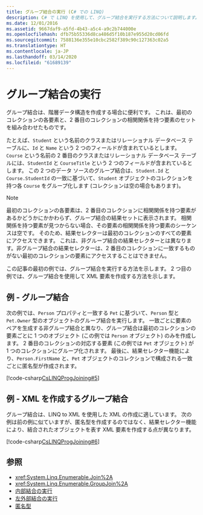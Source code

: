 ```yaml
---
title: グループ結合の実行 (C# での LINQ)
description: C# で LINQ を使用して、グループ結合を実行する方法について説明します。
ms.date: 12/01/2016
ms.assetid: 9667daf9-a5fd-4b43-a5c4-a9c2b744000e
ms.openlocfilehash: dfb75b55336d8ca486d5f10b187e955d20cd06fd
ms.sourcegitcommit: 7588136e355e10cbc2582f389c90c127363c02a5
ms.translationtype: HT
ms.contentlocale: ja-JP
ms.lasthandoff: 03/14/2020
ms.locfileid: "61689139"
---
```

# <a name="perform-grouped-joins"></a>グループ結合の実行

グループ結合は、階層データ構造を作成する場合に便利です。 これは、最初のコレクションの各要素と、2 番目のコレクションの相関関係を持つ要素のセットを組み合わせたものです。

たとえば、`Student` という名前のクラスまたはリレーショナル データベース テーブルに、`Id` と `Name` という 2 つのフィールドが含まれているとします。 `Course` という名前の 2 番目のクラスまたはリレーショナル データベース テーブルには、`StudentId` と `CourseTitle` という 2 つのフィールドが含まれているとします。 この 2 つのデータ ソースのグループ結合は、`Student.Id` と `Course.StudentId` の一致に基づいて、`Student` オブジェクトのコレクションを持つ各 `Course` をグループ化します (コレクションは空の場合もあります)。

> [!NOTE]
> 最初のコレクションの各要素は、2 番目のコレクションに相関関係を持つ要素があるかどうかにかかわらず、グループ結合の結果セットに表示されます。 相関関係を持つ要素が見つからない場合、その要素の相関関係を持つ要素のシーケンスは空です。 そのため、結果セレクターは最初のコレクションのすべての要素にアクセスできます。 これは、非グループ結合の結果セレクターとは異なります。非グループ結合の結果セレクターは、2 番目のコレクションに一致するものがない最初のコレクションの要素にアクセスすることはできません。

この記事の最初の例では、グループ結合を実行する方法を示します。 2 つ目の例では、グループ結合を使用して XML 要素を作成する方法を示します。

## <a name="example---group-join"></a>例 - グループ結合

次の例では、`Person` プロパティと一致する `Pet` に基づいて、`Person` 型と `Pet.Owner` 型のオブジェクトのグループ結合を実行します。 一致ごとに要素のペアを生成する非グループ結合と異なり、グループ結合は最初のコレクションの要素ごとに 1 つのオブジェクト (この例では `Person` オブジェクト) のみを作成します。 2 番目のコレクションの対応する要素 (この例では `Pet` オブジェクト) が 1 つのコレクションにグループ化されます。 最後に、結果セレクター機能により、`Person.FirstName` と、`Pet` オブジェクトのコレクションで構成される一致ごとに匿名型が作成されます。

[!code-csharp[CsLINQProgJoining#5](~/samples/snippets/csharp/concepts/linq/how-to-perform-grouped-joins_1.cs)]

## <a name="example---group-join-to-create-xml"></a>例 - XML を作成するグループ結合

グループ結合は、LINQ to XML を使用した XML の作成に適しています。 次の例は前の例に似ていますが、匿名型を作成するのではなく、結果セレクター機能により、結合されたオブジェクトを表す XML 要素を作成する点が異なります。

[!code-csharp[CsLINQProgJoining#6](~/samples/snippets/csharp/concepts/linq/how-to-perform-grouped-joins_2.cs)]

## <a name="see-also"></a>参照

- <xref:System.Linq.Enumerable.Join%2A>
- <xref:System.Linq.Enumerable.GroupJoin%2A>
- [内部結合の実行](perform-inner-joins.md)
- [左外部結合の実行](perform-left-outer-joins.md)
- [匿名型](../programming-guide/classes-and-structs/anonymous-types.md)
